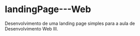 # landingPage---Web
Desenvolvimento de uma landing page simples para a aula de Desenvolvimento Web III.
